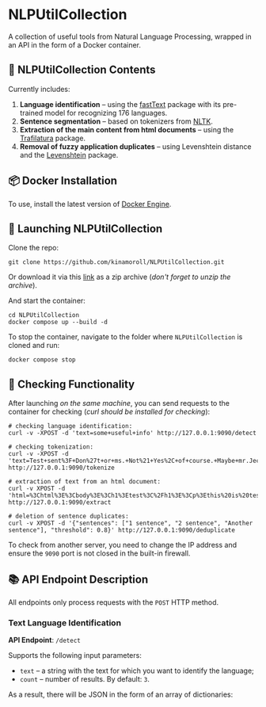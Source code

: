 
# NLPUtilCollection

A collection of useful tools from Natural Language Processing, wrapped in an API in the form of a Docker container.

## 📖 NLPUtilCollection Contents

Currently includes:
1. **Language identification** – using the [fastText](https://fasttext.cc/) package with its pre-trained model for recognizing 176 languages.
2. **Sentence segmentation** – based on tokenizers from [NLTK](https://www.nltk.org/).
3. **Extraction of the main content from html documents** – using the [Trafilatura](https://trafilatura.readthedocs.io/) package.
4. **Removal of fuzzy application duplicates** – using Levenshtein distance and the [Levenshtein](https://maxbachmann.github.io/Levenshtein/) package.

## 📦 Docker Installation

To use, install the latest version of [Docker Engine](https://docs.docker.com/engine/install/).

## 🚀 Launching NLPUtilCollection

Clone the repo:
```shell
git clone https://github.com/kinamoroll/NLPUtilCollection.git
```

Or download it via this [link](https://github.com/kinamoroll/NLPUtilCollection/archive/refs/heads/main.zip) as a zip archive (_don't forget to unzip the archive_).

And start the container:
```shell
cd NLPUtilCollection
docker compose up --build -d
```

To stop the container, navigate to the folder where `NLPUtilCollection` is cloned and run:
```shell
docker compose stop
```

## 🚦 Checking Functionality

After launching _on the same machine_, you can send requests to the container for checking (_curl should be installed for checking_):
```shell
# checking language identification:
curl -v -XPOST -d 'text=some+useful+info' http://127.0.0.1:9090/detect

# checking tokenization:
curl -v -XPOST -d 'text=Test+sent%3F+Don%27t+or+ms.+Not%21+Yes%2C+of+course.+Maybe+mr.Jeck+and+band.&lang=en' http://127.0.0.1:9090/tokenize

# extraction of text from an html document:
curl -v XPOST -d 'html=%3Chtml%3E%3Cbody%3E%3Ch1%3Etest%3C%2Fh1%3E%3Cp%3Ethis%20is%20test%3C%2Fp%3E%3C%2Fbody%3E%3C%2Fhtml%3E' http://127.0.0.1:9090/extract

# deletion of sentence duplicates:
curl -v XPOST -d '{"sentences": ["1 sentence", "2 sentence", "Another sentence"], "threshold": 0.8}' http://127.0.0.1:9090/deduplicate
```

To check from another server, you need to change the IP address and ensure the `9090` port is not closed in the built-in firewall.

## 📚 API Endpoint Description

All endpoints only process requests with the `POST` HTTP method.

### Text Language Identification

**API Endpoint**: `/detect`

Supports the following input parameters:
- `text` – a string with the text for which you want to identify the language;
- `count` – number of results. By default: `3`.

As a result, there will be JSON in the form of an array of dictionaries: